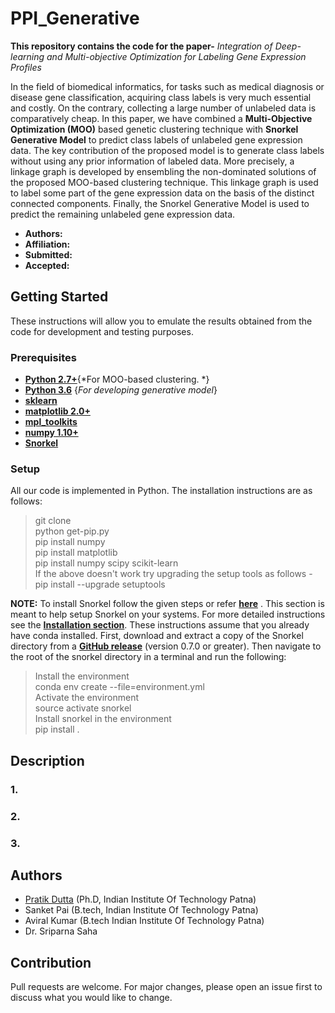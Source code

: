 # PPI_Generative
 **This repository contains the code for the paper-** *Integration of Deep-learning and Multi-objective Optimization for Labeling Gene Expression Profiles*
 
In the field of biomedical informatics, for tasks such as medical diagnosis or disease gene classification, acquiring class labels is very much essential and costly. On the contrary, collecting a large number of unlabeled data is comparatively cheap. In this paper, we have combined a **Multi-Objective Optimization (MOO)** based genetic clustering technique with **Snorkel Generative Model** to predict class labels of unlabeled gene expression data. The key contribution of the proposed model is to generate class labels without using any prior information of labeled data. More precisely, a linkage graph is developed by ensembling the non-dominated solutions of the proposed MOO-based clustering technique. This linkage graph is used to label some part of the gene expression data on the basis of the distinct connected components. Finally, the Snorkel Generative Model is used to predict the remaining unlabeled gene expression data.
- **Authors:**
- **Affiliation:**
- **Submitted:**
- **Accepted:**
 
 ## Getting Started 
 These instructions will allow you to emulate the results obtained from the code for development and testing purposes.
 ### Prerequisites
* **[Python 2.7+](https://www.python.org/downloads/release/python-2713/)**{*For MOO-based clustering. *}
* **[Python 3.6](https://www.python.org/downloads/)** {*For developing generative model*}
* **[sklearn](https://scikit-learn.org/stable/install.html)**
* **[matplotlib 2.0+](https://matplotlib.org/users/installing.html)**
* **[mpl_toolkits](https://matplotlib.org/2.0.2/mpl_toolkits/index.html)**
* **[numpy 1.10+](https://pypi.org/project/numpy/)**
* **[Snorkel](https://github.com/HazyResearch/snorkel)**

### Setup
All our code is implemented in Python. The installation instructions are as follows:                                                       
> git clone                                                                                                     
> python get-pip.py                                                                                                                  
> pip install numpy                                                                                                                     
> pip install matplotlib                                                                                                                 
> pip install numpy scipy scikit-learn                                                                                                   
> If the above doesn't work try upgrading the setup tools as follows -                                                                   
> pip install --upgrade setuptools

**NOTE:** To install Snorkel follow the given steps or refer **[here](https://github.com/HazyResearch/snorkel)** .
This section is meant to help setup Snorkel on your systems. For more detailed instructions see the **[Installation section](https://github.com/HazyResearch/snorkel#installation)**. These instructions assume that you already have conda installed.
First, download and extract a copy of the Snorkel directory from a **[GitHub release](https://github.com/HazyResearch/snorkel/releases)** (version 0.7.0 or greater). Then navigate to the root of the snorkel directory in a terminal and run the following:
> Install the environment                                                                                                               
> conda env create --file=environment.yml                                                                                               
> Activate the environment                                                                                                              
> source activate snorkel                                                                                                               
> Install snorkel in the environment                                                                                                     
> pip install .                                                                                                                         
## Description
### 1.
### 2.
### 3.
## Authors
- [Pratik Dutta](http://www.iitp.ac.in/~pratik.pcs16/) (Ph.D, Indian Institute Of Technology Patna)
- Sanket Pai (B.tech, Indian Institute Of Technology Patna)
- Aviral Kumar (B.tech Indian Institute Of Technology Patna)
- Dr. Sriparna Saha

## Contribution
Pull requests are welcome. For major changes, please open an issue first to discuss what you would like to change.


